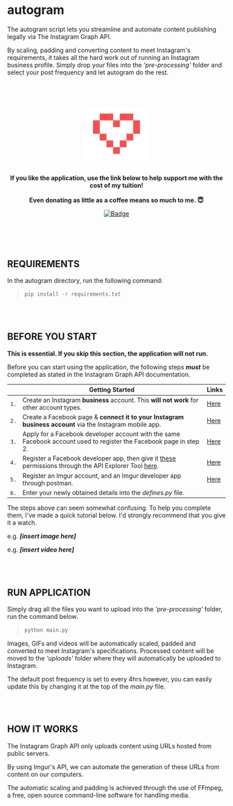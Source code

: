 # autogram
The autogram script lets you streamline and automate content publishing legally via The Instagram Graph API.

By scaling, padding and converting content to meet Instagram's requirements, it takes all the hard work out of running an Instagram business profile. Simply drop your files into the *'pre-processing'* folder and select your post frequency and let autogram do the rest.
<br><br><br>

<h1 align="center">
	<img width="140" src="images/heart3.png" alt="Donations"><p>
</h1>
<p align="center";style="font-size:12px">
	<b> If you like the application, use the link below to help support me with the cost of my tuition!</b>
	<br><br>
	<b> Even donating as little as a coffee means so much to me. 😇</b>
</p>

<p align="center">
	<a href="https://www.paypal.com/donate?hosted_button_id=924J8K3PC7NR6"><img width="140" src="https://img.shields.io/badge/Donate-PayPal-blue.svg" alt="Badge"></a>
<br><br>
</p>

<br>
<br>

## REQUIREMENTS
In the autogram directory, run the following command:

> ```sh
> pip install -r requirements.txt
> ```

<br>
<br>

## BEFORE YOU START

**This is essential. If you skip this section, the application will not run.**

Before you can start using the application, the following steps ***must*** be completed as stated in the Instagram Graph API documentation.

||Getting Started |Links|
|---|------|---|
|`1.`|Create an Instagram **business** account. This **will not work** for other account types.|[Here](https://help.instagram.com/502981923235522 "Instagram Business Account")|
|`2.`|Create a Facebook page & **connect it to your Instagram business account** via the Instagram mobile app. |[Here](https://help.instagram.com/399237934150902 "Connecting Your Page")|
|`3.`|Apply for a Facebook developer account with the same Facebook account used to register the Facebook page in step 2. |[Here](https://developers.facebook.com/docs/development/register/ "Facebook Developer Account")|
|`4.`|Register a Facebook developer app, then give it [these](https://github.com/killianmcshane/autogram "App Permissions") permissions through the API Explorer Tool [here](https://developers.facebook.com/tools/explorer/ "Add Permissions Using Explorer Tool"). |[Here](https://developers.facebook.com/docs/development/create-an-app "Developer App")|
|`5.`|Register an Imgur account, and an Imgur developer app through postman. |[Here](https://apidocs.imgur.com/ "Imgur API")|
|`6.`|Enter your newly obtained details into the *defines.py* file. ||

The steps above can seem somewhat confusing. To help you complete them, I've made a quick tutorial below. I'd strongly recommend that you give it a watch.

e.g. ***[insert image here]***

e.g. ***[insert video here]***

<br>
<br>

## RUN APPLICATION
Simply drag all the files you want to upload into the *'pre-processing'* folder, run the command below.

> ```sh
> python main.py
> ```


Images, GIFs and videos will be automatically scaled, padded and converted to meet Instagram's specifications. Processed content will be moved to the *'uploads'* folder where they will automatically be uploaded to Instagram.

The default post frequency is set to every 4hrs however, you can easily update this by changing it at the top of the *main.py* file.

<br>
<br>

## HOW IT WORKS
The Instagram Graph API only uploads content using URLs hosted from public servers. 

By using Imgur's API, we can automate the generation of these URLs from content on our computers.

The automatic scaling and padding is achieved through the use of FFmpeg, a free, open source command-line software for handling media.
